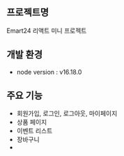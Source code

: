 ## 프로젝트명
Emart24 리액트 미니 프로젝트


## 개발 환경
- node version : v16.18.0


## 주요 기능
- 회원가입, 로그인, 로그아웃, 마이페이지
- 상품 페이지
- 이벤트 리스트
- 장바구니
- 

